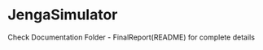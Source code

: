 JengaSimulator
==============

Check Documentation Folder - FinalReport(README) for complete details